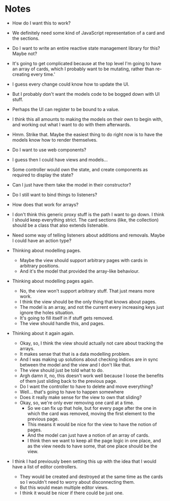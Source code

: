 # Notes

- How do I want this to work?
- We definitely need some kind of JavaScript representation of a card and the sections.
- Do I want to write an entire reactive state management library for this? Maybe not?
- It's going to get complicated because at the top level I'm going to have an array of cards, which I probably want to be mutating, rather than re-creating every time.'
- I guess every change could know how to update the UI.
- But I probably don't want the models code to be bogged down with UI stuff.
- Perhaps the UI can register to be bound to a value.
- I think this all amounts to making the models on their own to begin with, and working out what I want to do with them afterwards.
- Hmm. Strike that. Maybe the easiest thing to do right now is to have the models know how to render themselves.
- Do I want to use web components?
- I guess then I could have views and models...
- Some controller would own the state, and create components as required to display the state?
- Can I just have them take the model in their constructor?
- Do I still want to bind things to listeners?
- How does that work for arrays?
- I don't think this generic proxy stuff is the path I want to go down. I think I should keep everything strict. The card sections (like, the collection) should be a class that also extends listenable.
- Need some way of telling listeners about additions and removals. Maybe I could have an action type?

- Thinking about modelling pages.
  - Maybe the view should support arbitrary pages with cards in arbitrary positions.
  - And it's the model that provided the array-like behaviour.

- Thinking about modelling pages again.
  - No, the view won't support arbitrary stuff. That just means more work.
  - I think the view should be the only thing that knows about pages.
  - The model is an array, and not the current every increasing keys just ignore the holes situation.
  - It's going to fill itself in if stuff gets removed.
  - The view should handle this, and pages.

- Thinking about it again again.
  - Okay, so, I think the view should actually not care about tracking the arrays.
  - It makes sense that that is a data modelling problem.
  - And I was making up solutions about checking indices are in sync between the model and the view and I don't like that.
  - The view should just be told what to do.
  - Argh damn it, no, this doesn't work well because I loose the benefits of them just sliding back to the previous page.
  - Do I want the controller to have to delete and move everything?
  - Well... that's going to have to happen somewhere
  - Does it really make sense for the view to own that sliding?
  - Okay, so, we're only ever removing one card at a time.
    - So we can fix up that hole, but for every page after the one in which the card was removed, moving the first element to the previous page.
    - This means it would be nice for the view to have the notion of pages.
    - And the model can just have a notion of an array of cards.
    - I think then we want to keep all the page logic in one place, and as the view needs to have some, that one place should be the view.

- I think I had previously been setting this up with the idea that I would have a list of editor controllers.
  - They would be created and destroyed at the same time as the cards so I wouldn't need to worry about disconnecting them.
  - But this would mean multiple editor views.
  - I think it would be nicer if there could be just one.